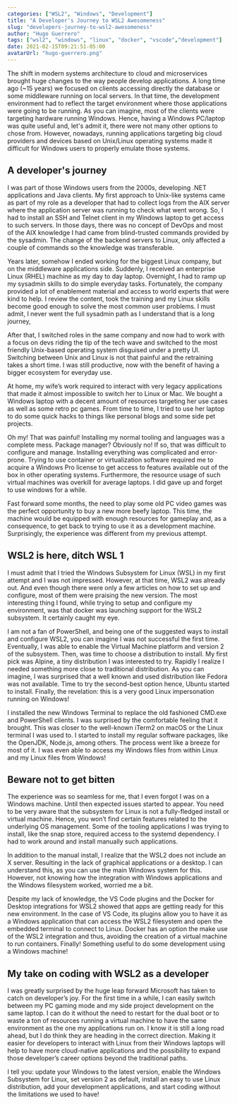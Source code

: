 ```yaml
---
categories: ["WSL2", "Windows", "Development"]
title: "A Developer's Journey to WSL2 Awesomeness"
slug: "developers-journey-to-wsl2-awesomeness"
author: "Hugo Guerrero"
tags: ["wsl2", "windows", "linux", "docker", "vscode","development"]
date: 2021-02-15T09:21:51-05:00
avatarUrl: "hugo-guerrero.png"
---
```


The shift in modern systems architecture to cloud and microservices brought huge changes to the way people develop applications. A long time ago (~15 years) we focused on clients accessing directly the database or some middleware running on local servers. In that time, the development environment had to reflect the target environment where those applications were going to be running. As you can imagine, most of the clients were targeting hardware running Windows. Hence, having a Windows PC/laptop was quite useful and, let's admit it, there were not many other options to chose from. However, nowadays, running applications targeting big cloud providers and devices based on Unix/Linux operating systems made it difficult for Windows users to properly emulate those systems.

## A developer's journey

I was part of those Windows users from the 2000s, developing .NET applications and Java clients. My first approach to Unix-like systems came as part of my role as a developer that had to collect logs from the AIX server where the application server was running to check what went wrong. So, I had to install an SSH and Telnet client in my Windows laptop to get access to such servers. In those days, there was no concept of DevOps and most of the AIX knowledge I had came from blind-trusted commands provided by the sysadmin. The change of the backend servers to Linux, only affected a couple of commands so the knowledge was transferable.

Years later, somehow I ended working for the biggest Linux company, but on the middleware applications side. Suddenly, I received an enterprise Linux (RHEL) machine as my day to day laptop. Overnight, I had to ramp up my sysadmin skills to do simple everyday tasks. Fortunately, the company provided a lot of enablement material and access to world experts that were kind to help. I review the content, took the training and my Linux skills become good enough to solve the most common user problems. I must admit, I never went the full sysadmin path as I understand that is a long journey, 

After that, I switched roles in the same company and now had to work with a focus on devs riding the tip of the tech wave and switched to the most friendly Unix-based operating system disguised under a pretty UI. Switching between Unix and Linux is not that painful and the retraining takes a short time. I was still productive, now with the benefit of having a bigger ecosystem for everyday use. 

At home, my wife’s work required to interact with very legacy applications that made it almost impossible to switch her to Linux or Mac. We bought a Windows laptop with a decent amount of resources targeting her use cases as well as some retro pc games. From time to time, I tried to use her laptop to do some quick hacks to things like personal blogs and some side pet projects.

Oh my! That was painful! Installing my normal tooling and languages was a complete mess. Package manager? Obviously no! If so, that was difficult to configure and manage. Installing everything was complicated and error-prone.  Trying to use container or virtualization software required me to acquire a Windows Pro license to get access to features available out of the box in other operating systems. Furthermore, the resource usage of such virtual machines was overkill for average laptops. I did gave up and forget to use windows for a while. 

Fast forward some months, the need to play some old PC video games was the perfect opportunity to buy a new more beefy laptop. This time, the machine would be equipped with enough resources for gameplay and, as a consequence, to get back to trying to use it as a development machine. Surprisingly, the experience was different from my previous attempt. 

## WSL2 is here, ditch WSL 1

I must admit that I tried the Windows Subsystem for Linux (WSL) in my first attempt and I was not impressed. However, at that time, WSL2 was already out.  And even though there were only a few articles on how to set up and configure, most of them were praising the new version. The most interesting thing I found, while trying to setup and configure my environment, was that docker was launching support for the WSL2 subsystem. It certainly caught my eye.

I am not a fan of PowerShell, and being one of the suggested ways to install and configure WSL2, you can imagine I was not successful the first time. Eventually, I was able to enable the Virtual Machine platform and version 2 of the subsystem. Then, was time to choose a distribution to install. My first pick was Alpine, a tiny distribution I was interested to try. Rapidly I realize I needed something more close to traditional distribution. As you can imagine, I was surprised that a well known and used distribution like Fedora was not available. Time to try the second-best option hence, Ubuntu started to install. Finally, the revelation: this is a very good Linux impersonation running on Windows!

I installed the new Windows Terminal to replace the old fashioned CMD.exe and PowerShell clients. I was surprised by the comfortable feeling that it brought. This was closer to the well-known iTerm2 on macOS or the Linux terminal I was used to. I started to install my regular software packages, like the OpenJDK, Node.js, among others. The process went like a breeze for most of it. I was even able to access my Windows files from within Linux and my Linux files from Windows!

## Beware not to get bitten

The experience was so seamless for me, that I even forgot I was on a Windows machine. Until then expected issues started to appear. You need to be very aware that the subsystem for Linux is not a fully-fledged install or virtual machine. Hence, you won’t find certain features related to the underlying OS management. Some of the tooling applications I was trying to install, like the snap store, required access to the systemd dependency. I had to work around and install manually such applications. 

In addition to the manual install, I realize that the WSL2 does not include an X server. Resulting in the lack of graphical applications or a desktop. I can understand this, as you can use the main Windows system for this. However, not knowing how the integration with Windows applications and the Windows filesystem worked, worried me a bit. 

Despite my lack of knowledge, the VS Code plugins and the Docker for Desktop integrations for WSL2 showed that apps are getting ready for this new environment. In the case of VS Code, its plugins allow you to have it as a Windows application that can access the WSL2 filesystem and open the embedded terminal to connect to Linux. Docker has an option the make use of the WSL2 integration and thus, avoiding the creation of a virtual machine to run containers. Finally! Something useful to do some development using a Windows machine!

## My take on coding with WSL2 as a developer

I was greatly surprised by the huge leap forward Microsoft has taken to catch on developer’s joy. For the first time in a while, I can easily switch between my PC gaming mode and my side project development on the same laptop. I can do it without the need to restart for the dual boot or to waste a ton of resources running a virtual machine to have the same environment as the one my applications run on. I know it is still a long road ahead, but I do think they are heading in the correct direction. Making it easier for developers to interact with Linux from their Windows laptops will help to have more cloud-native applications and the possibility to expand those developer’s career options beyond the traditional paths.

I tell you: update your Windows to the latest version, enable the Windows Subsystem for Linux, set version 2 as default, install an easy to use Linux distribution, add your development applications, and start coding without the limitations we used to have!
